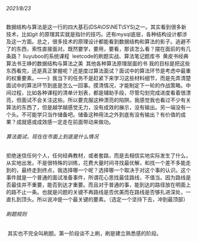 ###### 2021/8/23

​		数据结构与算法是这一行的四大基石(DSA\OS\NET\SYS)之一。其实看到很多新技术，比如git 的原理其实就是指针的技巧。还有mysql底层，各种结构设计都涉及这一方面。总之，很多技术的原理设计都能看到数据结构和算法的影子。逃避不了的东西，索性直接面对。
​		既然要学，要用，要看，那该怎么看？摆在面前的有几条路？
​				liuyuboo的系统课程
​				leetcode的刷题实战、算法笔记题库书
​				黄皮书经典算法书
​				王峥的数据结构与算法之美
​				其他各种算法原理层面的书
​		我的目标是把这些东西看完，还是真正掌握呢？还是度过算法面试？面试中的算法环节是考虑中最重的权重要素。——》我当下的任务不是赶紧下来学习这些材料细节，而是先弄清楚面试中的算法环节到底是怎么一回事。摸清情况，才能制定下一轮的作战策略。
​		中间过程，比如各种课程的清单计划表，都是辅助手段，尽管勾划完成进度看着很漂亮，但面试不会关注这些。所以要克服这种漂亮的陷阱。
​		我感觉我也看过不少有关算法的东西了，但是越学越感觉无力，没有成效的展示，没有输出。另一端没有一个头。不可能学只当作储备吧。储备这种用法之外到底有没有输出？有价值的成果？成就感或成效感一定走在前面带动来做功。

###### 算法面试，现在在市面上到底是什么情况

​		拒绝迷信任何个人，任何经典教材，或者套路，而是去相信实地实际发生了什么，从实地出发。
​		不是很特殊的训练，花费大量时间寻找最优解，和找一个差不多能走到的，最终走到终点，我选择哪一个呢？选择哪一个取决于对这个事的认识。这个事件就是一个普通的面试准备事件，所谓花心思找最佳路线，不值当。因为路线是否最佳并不重要，能否到达才重要。而且对于普通的事，能到达的路径放在明面上的路不止一条。也就是问题的关键不再路线是否优美而在路线是否够扎进深处，一直扎到顶头。所以说冲是一个最关键的要素。（选定一个坚持下去，冲到最顶部）



###### 刷题规则

​		其实也不完全叫刷题。第一阶段谈不上刷，刷是建立熟悉感的阶段。